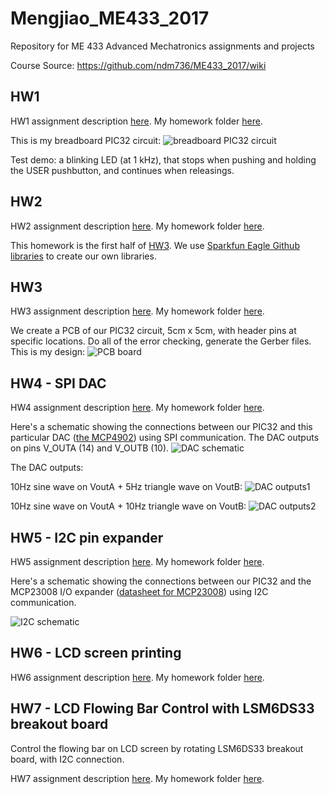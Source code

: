 # Mengjiao_ME433_2017
Repository for ME 433 Advanced Mechatronics assignments and projects

Course Source: https://github.com/ndm736/ME433_2017/wiki

## HW1

HW1 assignment description [here](https://github.com/ndm736/ME433_2017/wiki/HW1). My homework folder [here](https://github.com/MuMu1018/Mengjiao_ME433_2017/tree/master/HW1).

This is my breadboard PIC32 circuit:
![breadboard PIC32 circuit](https://github.com/MuMu1018/Mengjiao_ME433_2017/blob/master/HW1/FullSizeRender.jpg)

Test demo: a blinking LED (at 1 kHz), that stops when pushing and holding the USER pushbutton, and continues when releasings.


## HW2

HW2 assignment description [here](https://github.com/ndm736/ME433_2017/wiki/HW2). My homework folder [here](https://github.com/MuMu1018/Mengjiao_ME433_2017/tree/master/HW2).

This homework is the first half of [HW3](https://github.com/ndm736/ME433_2017/wiki/HW3). We use [Sparkfun Eagle Github libraries](https://github.com/sparkfun/SparkFun-Eagle-Libraries) to create our own libraries.

## HW3

HW3 assignment description [here](https://github.com/ndm736/ME433_2017/wiki/HW3). My homework folder [here](https://github.com/MuMu1018/Mengjiao_ME433_2017/tree/master/HW3).

We create a PCB of our PIC32 circuit, 5cm x 5cm, with header pins at specific locations. Do all of the error checking, generate the Gerber files. This is my design:
![PCB board](https://github.com/MuMu1018/Mengjiao_ME433_2017/blob/master/HW3/PCB%20board_Mengjiao.png)

## HW4 - SPI DAC

HW4 assignment description [here](https://github.com/ndm736/ME433_2017/wiki/HW4). My homework folder [here](https://github.com/MuMu1018/Mengjiao_ME433_2017/tree/master/HW4).

Here's a schematic showing the connections between our PIC32 and this particular DAC ([the MCP4902](https://github.com/ndm736/ME433_2017/blob/master/mcp4902_spi-dac.pdf)) using SPI communication. The DAC outputs on pins V_OUTA (14) and V_OUTB (10).
![DAC schematic](https://github.com/MuMu1018/Mengjiao_ME433_2017/blob/master/HW4/SPI%20circuit%20schematic.png)

The DAC outputs:

10Hz sine wave on VoutA + 5Hz triangle wave on VoutB:
![DAC outputs1](https://github.com/MuMu1018/Mengjiao_ME433_2017/blob/master/HW4/%20SPI_5Hz_TriangleWave.jpg)

10Hz sine wave on VoutA + 10Hz triangle wave on VoutB:
![DAC outputs2](https://github.com/MuMu1018/Mengjiao_ME433_2017/blob/master/HW4/%20SPI_10Hz_TriangleWave.jpg)

## HW5 - I2C pin expander

HW5 assignment description [here](https://github.com/ndm736/ME433_2017/wiki/HW5). My homework folder [here](https://github.com/MuMu1018/Mengjiao_ME433_2017/tree/master/HW5).

Here's a schematic showing the connections between our PIC32 and the MCP23008 I/O expander ([datasheet for MCP23008](https://github.com/ndm736/ME433_2017/blob/master/mcp23008_i2c-expander.pdf)) using I2C communication.

![I2C schematic](https://github.com/MuMu1018/Mengjiao_ME433_2017/blob/master/HW5/I2C%20schematic.png)


## HW6 - LCD screen printing

HW6 assignment description [here](https://github.com/ndm736/ME433_2017/wiki/HW6). My homework folder [here](https://github.com/MuMu1018/Mengjiao_ME433_2017/tree/master/HW6).

## HW7 - LCD Flowing Bar Control with LSM6DS33 breakout board 

Control the flowing bar on LCD screen by rotating LSM6DS33 breakout board, with I2C connection.

HW7 assignment description [here](https://github.com/ndm736/ME433_2017/wiki/HW7). My homework folder [here](https://github.com/MuMu1018/Mengjiao_ME433_2017/tree/master/HW7).


